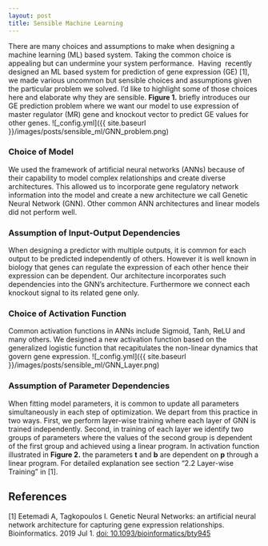 ```yaml
---
layout: post
title: Sensible Machine Learning
---
```


There are many choices and assumptions to make when designing a machine learning (ML) based system. Taking the common choice is appealing but can undermine your system performance.  Having  recently designed an ML based system for prediction of gene expression (GE) [1], we made various uncommon but sensible choices and assumptions given the particular problem we solved. I’d like to highlight some of those choices here and elaborate why they are sensible. **Figure 1.** briefly introduces our GE prediction problem where we want our model to use expression of master regulator (MR) gene and knockout vector to predict GE values for other genes.
![_config.yml]({{ site.baseurl }}/images/posts/sensible_ml/GNN_problem.png)

### Choice of Model
We used the framework of artificial neural networks (ANNs) because of their capability to model complex relationships and create diverse architectures. This allowed us to incorporate gene regulatory network information into the model and create a new architecture we call Genetic Neural Network (GNN). Other common ANN architectures and linear models did not perform well.

### Assumption of Input-Output Dependencies
When designing a predictor with multiple outputs, it is common for each output to be predicted independently of others. However it is well known in biology that genes can regulate the expression of each other hence their expression can be dependent. Our architecture incorporates such dependencies into the GNN’s architecture. Furthermore we connect each knockout signal to its related gene only.

### Choice of Activation Function
Common activation functions in ANNs include Sigmoid, Tanh, ReLU and many others. We designed a new activation function based on the generalized logistic function that recapitulates the non-linear dynamics that govern gene expression.
![_config.yml]({{ site.baseurl }}/images/posts/sensible_ml/GNN_Layer.png)

### Assumption of Parameter Dependencies
When fitting model parameters, it is common to update all parameters simultaneously in each step of optimization. We depart from this practice in two ways. First, we perform layer-wise training where each layer of GNN is trained independently. Second, in training of each layer we identify two groups of parameters where the values of the second group is dependent of the first group and achieved using a linear program. In activation function illustrated in **Figure 2.** the parameters **t** and **b** are dependent on **p** through a linear program. For detailed explanation see section “2.2 Layer-wise Training” in [1].

## References
[1] Eetemadi A, Tagkopoulos I. Genetic Neural Networks: an artificial neural network architecture for capturing gene expression relationships. Bioinformatics. 2019 Jul 1. [doi: 10.1093/bioinformatics/bty945](https://doi.org/10.1093/bioinformatics/bty945)

